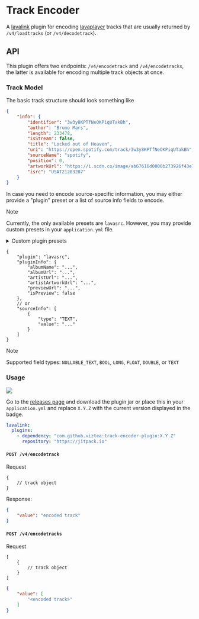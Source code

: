 # Track Encoder

A [lavalink](https://github.com/lavalink-devs/lavalink) plugin for
encoding [lavaplayer](https://github.com/lavalink-devs/lavaplayer) tracks that are usually returned by
`/v4/loadtracks` (or `/v4/decodetrack`).

## API

This plugin offers two endpoints: `/v4/encodetrack` and `/v4/encodetracks`, the latter is available for encoding
multiple track objects at once.

### Track Model

The basic track structure should look something like

```json
{
    "info": {
        "identifier": "3w3y8KPTfNeOKPiqUTakBh",
        "author": "Bruno Mars",
        "length": 233478,
        "isStream": false,
        "title": "Locked out of Heaven",
        "uri": "https://open.spotify.com/track/3w3y8KPTfNeOKPiqUTakBh",
        "sourceName": "spotify",
        "position": 0,
        "artworkUrl": "https://i.scdn.co/image/ab67616d0000b273926f43e7cce571e62720fd46",
        "isrc": "USAT21203287"
    }
}
```

In case you need to encode source-specific information, you may either provide a "plugin" preset or a list of source
info fields to encode.

> [!NOTE]
> Currently, the only available presets are `lavasrc`.
> However, you may provide custom presets in your `application.yml` file.

<details>
<summary>Custom plugin presets</summary>

config in your `application.yml`

```yaml
plugins:
  trackEncoder:
    presets:
      - name: http
        fields:
          - name: probeInfo
            type: TEXT
```

request body for `/encodetrack(s)`

```json
{
    "plugin": "http",
    "pluginInfo": {
        "probeInfo": "mp3"
    }
}
```

</details>

```json5
{
    "plugin": "lavasrc",
    "pluginInfo": {
        "albumName": "...",
        "albumUrl": "...",
        "artistUrl": "...",
        "artistArtworkUrl": "...",
        "previewUrl": "...",
        "isPreview": false
    },
    // or
    "sourceInfo": [
        {
            "type": "TEXT",
            "value": "..."
        }
    ]
}
```

> [!NOTE]
> Supported field types: `NULLABLE_TEXT`, `BOOL`, `LONG`, `FLOAT`, `DOUBLE`, or `TEXT`

### Usage

[![](https://jitpack.io/v/viztea/track-encoder-plugin.svg)](https://jitpack.io/#viztea/track-encoder-plugin)

Go to the [releases page](/releases) and download the plugin jar or place this in your `application.yml` and replace
`X.Y.Z` with the current version displayed in the badge.

```yaml
lavalink:
  plugins:
    - dependency: "com.github.viztea:track-encoder-plugin:X.Y.Z"
      repository: "https://jitpack.io"
```

#### `POST /v4/encodetrack`

Request

```json5
{
    // track object
}
```

Response:

```json
{
    "value": "encoded track"
}
```

#### `POST /v4/encodetracks`

Request

```json5
[
    {
        // track object
    }
]
```

```json
{
    "value": [
        "<encoded track>"
    ]
}
```
